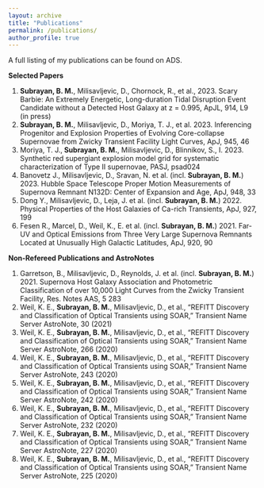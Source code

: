 ```yaml
---
layout: archive
title: "Publications"
permalink: /publications/
author_profile: true
---
```

A full listing of my publications can be found on <a href="https://ui.adsabs.harvard.edu/public-libraries/wpvAYw7RR92BEdDvDelBxw" style="text-decoration:none">ADS</a>.

<b>Selected Papers</b>
<ol>
  <li><b>Subrayan, B. M.</b>, Milisavljevic, D., Chornock, R., et al., 2023. Scary Barbie: An Extremely Energetic, Long-duration Tidal Disruption Event Candidate without a Detected Host Galaxy at z = 0.995, ApJL, 914, L9 (in press)</li>
  <li><b>Subrayan, B. M.</b>, Milisavljevic, D., Moriya, T. J., et al. 2023. Inferencing Progenitor and Explosion Properties of Evolving Core-collapse Supernovae from Zwicky Transient Facility Light Curves, ApJ,  945, 46</li>
  <li>Moriya, T. J.,<b> Subrayan, B. M.</b>, Milisavljevic, D., Blinnikov, S., I. 2023. Synthetic red supergiant explosion model grid for systematic characterization of Type II supernovae, PASJ, psad024</li>
  <li>Banovetz J., Milisavljevic, D., Sravan, N. et al. (incl. <b>Subrayan, B. M.</b>) 2023. Hubble Space Telescope Proper Motion Measurements of Supernova Remnant N132D: Center of Expansion and Age, ApJ, 948, 33</li>
  <li>Dong Y., Milisavljevic, D., Leja, J. et al. (incl. <b>Subrayan, B. M.</b>) 2022. Physical Properties of the Host Galaxies of Ca-rich Transients,  ApJ, 927, 199</li>
  <li>Fesen R., Marcel, D., Weil, K., E. et al. (incl. <b>Subrayan, B. M.</b>) 2021. Far-UV and Optical Emissions from Three Very Large Supernova Remnants Located at Unusually High Galactic Latitudes, ApJ, 920, 90 </li>
</ol> 

<b>Non-Refereed Publications and AstroNotes</b>
<ol>
  <li> Garretson, B., Milisavljevic, D., Reynolds, J. et al. (incl. <b>Subrayan, B. M.</b>) 2021. Supernova Host Galaxy Association and Photometric Classification of over 10,000 Light Curves from the Zwicky Transient Facility, Res. Notes AAS, 5 283</li>
  <li> Weil, K. E., <b>Subrayan, B. M.</b>, Milisavljevic, D., et al., “REFITT Discovery and Classification of Optical Transients using SOAR,” Transient Name Server AstroNote, 30 (2021)</li>
  <li> Weil, K. E., <b>Subrayan, B. M.</b>, Milisavljevic, D., et al., “REFITT Discovery and Classification of Optical Transients using SOAR,” Transient Name Server AstroNote, 266 (2020)</li>
  <li> Weil, K. E., <b>Subrayan, B. M.</b>, Milisavljevic, D., et al., “REFITT Discovery and Classification of Optical Transients using SOAR,” Transient Name Server AstroNote, 243 (2020)</li>
  <li> Weil, K. E., <b>Subrayan, B. M.</b>, Milisavljevic, D., et al., “REFITT Discovery and Classification of Optical Transients using SOAR,” Transient Name Server AstroNote, 242 (2020)</li>
  <li> Weil, K. E., <b>Subrayan, B. M.</b>, Milisavljevic, D., et al., “REFITT Discovery and Classification of Optical Transients using SOAR,” Transient Name Server AstroNote, 232 (2020)</li>
  <li> Weil, K. E., <b>Subrayan, B. M.</b>, Milisavljevic, D., et al., “REFITT Discovery and Classification of Optical Transients using SOAR,” Transient Name Server AstroNote, 227 (2020)</li>
  <li> Weil, K. E., <b>Subrayan, B. M.</b>, Milisavljevic, D., et al., “REFITT Discovery and Classification of Optical Transients using SOAR,” Transient Name Server AstroNote, 225 (2020)</li>
</ol> 
